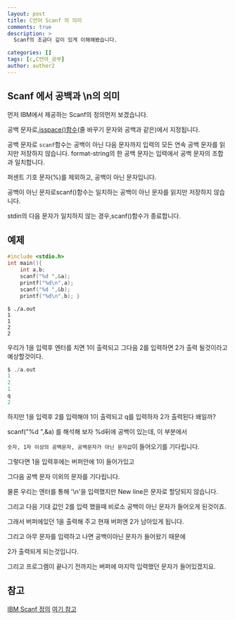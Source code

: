 ```yaml
---
layout: post
title: C언어 Scanf 의 의미
comments: true
description: >
  Scanf의 조금더 깊이 있게 이해해봤습니다.

categories: []
tags: [c,C언어_공부]
author: author2
---
```


## Scanf 에서 공백과 \n의 의미

먼저 IBM에서 제공하는 Scanf의 정의먼저 보겠습니다.

공백 문자로,[isspace()함수](https://www.ibm.com/support/knowledgecenter/ko/ssw_ibm_i_73/rtref/isalnum.htm?view=kc#isalnum)(줄 바꾸기 문자와 공백과 같은)에서 지정됩니다.

공백 문자로 `scanf`함수는 공백이 아닌 다음 문자까지 입력의 모든 연속 공백 문자를 읽지만 저장하지 않습니다. format-string의 한 공백 문자는 입력에서 공백 문자의 조합과 일치합니다.

퍼센트 기호 문자(%)를 제외하고, 공백이 아닌 문자입니다.

공백이 아닌 문자로scanf()함수는 일치하는 공백이 아닌 문자를 읽지만 저장하지 않습니다.

stdin의 다음 문자가 일치하지 않는 경우,scanf()함수가 종료합니다.

 

 

## 예제

```c
#include <stdio.h>
int main(){
    int a,b;
    scanf("%d ",&a);
    printf("%d\n",a);
    scanf("%d ",&b);
    printf("%d\n",b); }
```



```shell
$ ./a.out
1
1
2
2
```



우리가 1을 입력후 엔터를 치면 1이 출력되고 그다음 2를 입력하면 2가 출력 될것이라고 예상할것이다.

```c
$ ./a.out
1
2
1
q
2
```

하지만 1을 입력후 2를 입력해야 1이 출력되고 q를 입력하자 2가 출력된다 왜일까?

scanf("%d ",&a) 를 해석해 보자 %d뒤에 공백이 있는데, 이 부분에서

`숫자, 1자 이상의 공백문자, 공백문자가 아닌 문자값`이 들어오기를 기다립니다.


그렇다면 1을 입력후에는 버퍼안에 1이 들어가있고


그다음 공백 문자 이외의 문자를 기다립니다.


물론 우리는 엔터를 통해 '\n'을 입력했지만 New line은 문자로 할당되지 않습니다.


그리고 다음 기대 값인 2를 입력 했을때 비로소 공백이 아닌 문자가 들어오게 된것이죠.


그래서 버퍼에있던 1을 출력해 주고 현재 버퍼엔 2가 남아있게 됩니다.


그리고 아무 문자를 입력하고 나면 공백이아닌 문자가 들어왔기 때문에


2가 출력되게 되는것입니다.


그리고 프로그램이 끝나기 전까지는 버퍼에 마지막 입력했던 문자가 들어있겠지요.



## 참고

[IBM Scanf 정의](https://www.ibm.com/support/knowledgecenter/ko/ssw_ibm_i_73/rtref/scanf.htm)
[여기 참고](http://electro-don.tistory.com/entry/scanf-n-%EA%B4%80%EB%A0%A8)